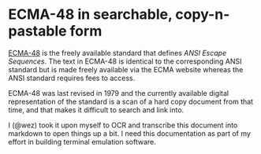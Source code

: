 # ECMA-48 in searchable, copy-n-pastable form

[ECMA-48](http://www.ecma-international.org/publications/standards/Ecma-048.htm) is
the freely available standard that defines *ANSI Escape Sequences*.  The text
in ECMA-48 is identical to the corresponding ANSI standard but is made freely
available via the ECMA website whereas the ANSI standard requires fees to access.

ECMA-48 was last revised in 1979 and the currently available digital representation
of the standard is a scan of a hard copy document from that time, and that makes
it difficult to search and link into.

I (@wez) took it upon myself to OCR and transcribe this document into markdown
to open things up a bit.  I need this documentation as part of my effort in
building terminal emulation software.

